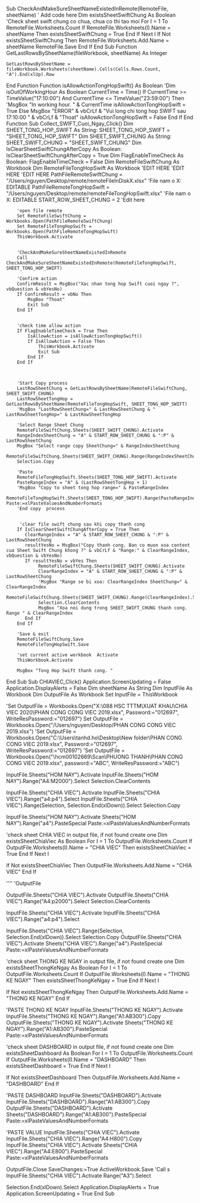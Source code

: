 Sub CheckAndMakeSureSheetNameExistedInRemote(RemoteFile, sheetName)
    ' Add code here
    Dim existsSheetSwiftChung As Boolean
    'Check sheet swift chung co chua, chua co thi tao moi
    For I = 1 To RemoteFile.Worksheets.Count
        If RemoteFile.Worksheets(I).Name = sheetName Then
            existsSheetSwiftChung = True
        End If
    Next I
    If Not existsSheetSwiftChung Then
        RemoteFile.Worksheets.Add.Name = sheetName
        RemoteFile.Save
    End If
End Sub
Function GetLastRowsBySheetName(fileWorkbook, sheetName) As Integer
    
    GetLastRowsBySheetName = fileWorkbook.Worksheets(sheetName).Cells(Cells.Rows.Count, "A").End(xlUp).Row
     
End Function
Function isAllowActionTongHopSwift() As Boolean
     'Dim isOutOfWorkingHour As Boolean
      CurrentTime = Time()
       If CurrentTime >= TimeValue("17:10:00") And CurrentTime <= TimeValue("23:59:00") Then
            'MsgBox "In working hour. " & CurrentTime
            isAllowActionTongHopSwift = True
      Else
            MsgBox "ERROR" & vbCrLf & "Vui long chi tong hop SWIFT sau 17:10:00 " & vbCrLf & "Thoat"
            isAllowActionTongHopSwift = False
    End If
End Function
Sub Collect_SWIFT_Cuoi_Ngay_Click()
        Dim SHEET_TONG_HOP_SWIFT As String: SHEET_TONG_HOP_SWIFT = "SHEET_TONG_HOP_SWIFT"
        Dim SHEET_SWIFT_CHUNG As String: SHEET_SWIFT_CHUNG = "SHEET_SWIFT_CHUNG"
        Dim IsClearSheetSwiftChungAfterCopy As Boolean: IsClearSheetSwiftChungAfterCopy = True
        Dim FlagEnableTimeCheck As Boolean: FlagEnableTimeCheck = False
        Dim RemoteFileSwiftChung As Workbook
        Dim RemoteFileTongHopSwift As Workbook
        'EDIT HERE
        'EDIT HERE
        'EDIT HERE
        PathFileRemoteSwiftChung = "/Users/nguyen/Desktop/remote/remoteFileInDiskX.xlsx" 'File nam o X: EDITABLE
        PathFileRemoteTongHopSwift = "/Users/nguyen/Desktop/remote/remoteFileTongHopSwift.xlsx" 'File nam o X: EDITABLE
        START_ROW_SHEET_CHUNG = 2 'Edit here
        
        'open file remote
        Set RemoteFileSwiftChung = Workbooks.Open(PathFileRemoteSwiftChung)
        Set RemoteFileTongHopSwift = Workbooks.Open(PathFileRemoteTongHopSwift)
        ThisWorkbook.Activate
        
        
        'CheckAndMakeSureSheetNameExistedInRemote
        Call CheckAndMakeSureSheetNameExistedInRemote(RemoteFileTongHopSwift, SHEET_TONG_HOP_SWIFT)
        
        'Confirm action
        ConfirmResult = MsgBox("Xac nhan tong hop Swift cuoi ngay ?", vbQuestion & vbYesNo)
        If ConfirmResult = vbNo Then
            MsgBox "Thoat"
            Exit Sub
        End If
           
        
        'check time allow action
        If FlagEnableTimeCheck = True Then
            IsAllowAction = isAllowActionTongHopSwift()
            If IsAllowAction = False Then
                ThisWorkbook.Activate
                Exit Sub
            End If
        End If
        
        
        
        'Start Copy process
        LastRowSheetChung = GetLastRowsBySheetName(RemoteFileSwiftChung, SHEET_SWIFT_CHUNG)
        LastRowSheetTongHop = GetLastRowsBySheetName(RemoteFileTongHopSwift, SHEET_TONG_HOP_SWIFT)
        'MsgBox "LastRowSheetChung=" & LastRowSheetChung & " LastRowSheetTongHop=" & LastRowSheetTongHop
        
        'Select Range Sheet Chung
        RemoteFileSwiftChung.Sheets(SHEET_SWIFT_CHUNG).Activate
        RangeIndexSheetChung = "A" & START_ROW_SHEET_CHUNG & ":P" & LastRowSheetChung
        MsgBox "Select range copy SheetChung=" & RangeIndexSheetChung
        RemoteFileSwiftChung.Sheets(SHEET_SWIFT_CHUNG).Range(RangeIndexSheetChung).Select
        Selection.Copy
        
        'Paste
        RemoteFileTongHopSwift.Sheets(SHEET_TONG_HOP_SWIFT).Activate
        PasteRangeIndex = "A" & (LastRowSheetTongHop + 1)
        'MsgBox "Copy to sheet tong hop range=" & PasteRangeIndex
        RemoteFileTongHopSwift.Sheets(SHEET_TONG_HOP_SWIFT).Range(PasteRangeIndex).PasteSpecial Paste:=xlPasteValuesAndNumberFormats
        'End copy  process
        
        
         'clear file swift chung sau khi copy thanh cong
        If IsClearSheetSwiftChungAfterCopy = True Then
           ClearRangeIndex = "A" & START_ROW_SHEET_CHUNG & ":P" & LastRowSheetChung
           resultYesNo = MsgBox("Copy thanh cong. Ban co muon xoa content cua Sheet Swift Chung khong ?" & vbCrLf & "Range:" & ClearRangeIndex, vbQuestion & vbYesNo)
           If resultYesNo = vbYes Then
                RemoteFileSwiftChung.Sheets(SHEET_SWIFT_CHUNG).Activate
                ClearRangeIndex = "A" & START_ROW_SHEET_CHUNG & ":P" & LastRowSheetChung
                'MsgBox "Range se bi xoa: ClearRangeIndex SheetChung=" & ClearRangeIndex
                RemoteFileSwiftChung.Sheets(SHEET_SWIFT_CHUNG).Range(ClearRangeIndex).Select
                Selection.ClearContents
                MsgBox "Xoa noi dung trong SHEET_SWIFT_CHUNG thanh cong. Range " & ClearRangeIndex
           End If
        End If
        
        'Save & exit
        RemoteFileSwiftChung.Save
        RemoteFileTongHopSwift.Save
        
        'set current active workbook  Activate
        ThisWorkbook.Activate
        
        MsgBox "Tong Hop Swift thanh cong. "

End Sub
Sub CHIAVIEC_Click()
Application.ScreenUpdating = False
Application.DisplayAlerts = False
Dim sheetName As String
Dim InputFile As Workbook
Dim OutputFile As Workbook
Set InputFile = ThisWorkbook

'Set OutputFile = Workbooks.Open("X:\088 HSC TTTM\XUAT KHAU\CHIA VIEC 2020\PHAN CONG CONG VIEC 2019.xlsx", Password:="012697", WriteResPassword:="012697")
Set OutputFile = Workbooks.Open("/Users/nguyen/Desktop/PHAN CONG CONG VIEC 2019.xlsx")
'Set OutputFile = Workbooks.Open("C:\Users\tanhd.ho\Desktop\New folder\PHAN CONG CONG VIEC 2019.xlsx", Password:="012697", WriteResPassword:="012697")
'Set OutputFile = Workbooks.Open("\\hcm00102669\Scan\PHUONG THANH\PHAN CONG CONG VIEC 2019.xlsx", password:="ABC", WriteResPassword:="ABC")


InputFile.Sheets("HOM NAY").Activate
InputFile.Sheets("HOM NAY").Range("A4:M2000").Select
Selection.ClearContents

InputFile.Sheets("CHIA VIEC").Activate
InputFile.Sheets("CHIA VIEC").Range("a4:p4").Select
InputFile.Sheets("CHIA VIEC").Range(Selection, Selection.End(xlDown)).Select
Selection.Copy

InputFile.Sheets("HOM NAY").Activate
Sheets("HOM NAY").Range("a4").PasteSpecial Paste:=xlPasteValuesAndNumberFormats

'check sheet CHIA VIEC in output file, if not found create one
Dim existsSheetChiaViec As Boolean
For I = 1 To OutputFile.Worksheets.Count
    If OutputFile.Worksheets(I).Name = "CHIA VIEC" Then
        existsSheetChiaViec = True
    End If
Next I

If Not existsSheetChiaViec Then
    OutputFile.Worksheets.Add.Name = "CHIA VIEC"
End If

''''
'OutputFile

OutputFile.Sheets("CHIA VIEC").Activate
OutputFile.Sheets("CHIA VIEC").Range("A4:p2000").Select
Selection.ClearContents

InputFile.Sheets("CHIA VIEC").Activate
InputFile.Sheets("CHIA VIEC").Range("a4:p4").Select
 
InputFile.Sheets("CHIA VIEC").Range(Selection, Selection.End(xlDown)).Select
Selection.Copy
OutputFile.Sheets("CHIA VIEC").Activate
Sheets("CHIA VIEC").Range("a4").PasteSpecial Paste:=xlPasteValuesAndNumberFormats

'check sheet THONG KE NGAY in output file, if not found create one
Dim existsSheetThongKeNgay As Boolean
For I = 1 To OutputFile.Worksheets.Count
    If OutputFile.Worksheets(I).Name = "THONG KE NGAY" Then
        existsSheetThongKeNgay = True
    End If
Next I

If Not existsSheetThongKeNgay Then
    OutputFile.Worksheets.Add.Name = "THONG KE NGAY"
End If

'PASTE THONG KE NGAY
InputFile.Sheets("THONG KE NGAY").Activate
InputFile.Sheets("THONG KE NGAY").Range("A1:AB300").Copy
OutputFile.Sheets("THONG KE NGAY").Activate
Sheets("THONG KE NGAY").Range("A1:AB300").PasteSpecial Paste:=xlPasteValuesAndNumberFormats



'check sheet DASHBOARD in output file, if not found create one
Dim existsSheetDashboard As Boolean
For I = 1 To OutputFile.Worksheets.Count
    If OutputFile.Worksheets(I).Name = "DASHBOARD" Then
        existsSheetDashboard = True
    End If
Next I

If Not existsSheetDashboard Then
    OutputFile.Worksheets.Add.Name = "DASHBOARD"
End If

'PASTE DASHBOARD
InputFile.Sheets("DASHBOARD").Activate
InputFile.Sheets("DASHBOARD").Range("A1:AB300").Copy
OutputFile.Sheets("DASHBOARD").Activate
Sheets("DASHBOARD").Range("A1:AB300").PasteSpecial Paste:=xlPasteValuesAndNumberFormats

'PASTE VALUE
InputFile.Sheets("CHIA VIEC").Activate
InputFile.Sheets("CHIA VIEC").Range("A4:H800").Copy
InputFile.Sheets("CHIA VIEC").Activate
Sheets("CHIA VIEC").Range("A4:E800").PasteSpecial Paste:=xlPasteValuesAndNumberFormats

OutputFile.Close SaveChanges:=True
ActiveWorkbook.Save
'Call s
InputFile.Sheets("CHIA VIEC").Activate
Range("A3").Select


Selection.End(xlDown).Select
Application.DisplayAlerts = True
Application.ScreenUpdating = True
End Sub
